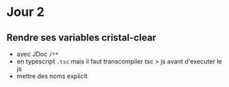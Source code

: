 # Jour 2

## Rendre ses variables cristal-clear

* avec JDoc `/**`
* en typescript `.tsc` mais il faut transcompiler tsc > js avant d'executer le js
* mettre des noms explicit
